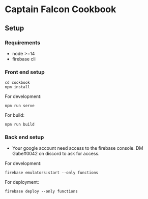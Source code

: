 # Captain Falcon Cookbook

## Setup

### Requirements

* node >=14
* firebase cli

### Front end setup
```
cd cookbook
npm install
```
For development:
```
npm run serve
```
For build:
```
npm run build
```
### Back end setup
* Your google account need access to the firebase console. DM Gabe#0042 on discord to ask for access.

For development:
```
firebase emulators:start --only functions
```
For deployment:
```
firebase deploy --only functions
```
